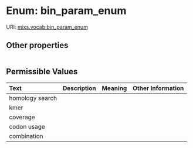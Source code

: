 
# Enum: bin_param_enum




URI: [mixs.vocab:bin_param_enum](https://w3id.org/mixs/vocab/bin_param_enum)


## Other properties

|  |  |  |
| --- | --- | --- |

## Permissible Values

| Text | Description | Meaning | Other Information |
| :--- | :---: | :---: | ---: |
| homology search |  |  |  |
| kmer |  |  |  |
| coverage |  |  |  |
| codon usage |  |  |  |
| combination |  |  |  |

